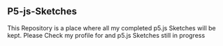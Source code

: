 # <h2>P5-js-Sketches</h2>

This Repository is a place where all my completed p5.js Sketches will be kept.
Please Check my profile for and p5.js Sketches still in progress
